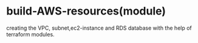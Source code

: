 # build-AWS-resources(module)
creating the VPC, subnet,ec2-instance and RDS database with the help of terraform modules.
